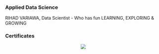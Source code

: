 ### Applied Data Science
RIHAD VARIAWA, Data Scientist - Who has fun LEARNING, EXPLORING & GROWING

### Certificates

<p align="center">
  <img src="./coures/img/Web_Scraping_in_Python_with_BeautifulSoup.png"/>
</p>
